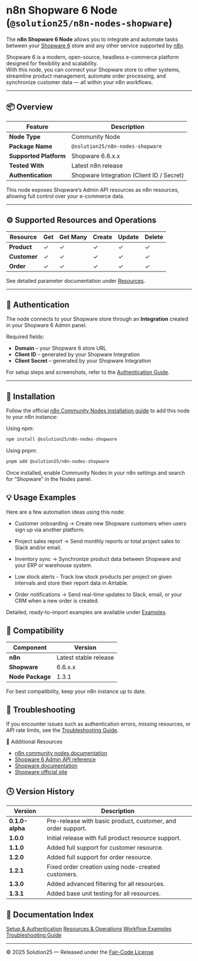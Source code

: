 # n8n Shopware 6 Node (`@solution25/n8n-nodes-shopware`)

The **n8n Shopware 6 Node** allows you to integrate and automate tasks between your [Shopware 6](https://www.shopware.com) store and any other service supported by [n8n](https://n8n.io/).  

Shopware 6 is a modern, open-source, headless e-commerce platform designed for flexibility and scalability.  
With this node, you can connect your Shopware store to other systems, streamline product management, automate order processing, and synchronize customer data — all within your n8n workflows.

---

## 📦 Overview

| Feature | Description |
|----------|--------------|
| **Node Type** | Community Node |
| **Package Name** | `@solution25/n8n-nodes-shopware` |
| **Supported Platform** | Shopware 6.6.x.x |
| **Tested With** | Latest n8n release |
| **Authentication** | Shopware Integration (Client ID / Secret) |

This node exposes Shopware’s Admin API resources as n8n resources, allowing full control over your e-commerce data.

---

## ⚙️ Supported Resources and Operations

| Resource | Get | Get Many | Create | Update | Delete |
|----------|-----|----------|--------|--------|--------|
| **Product** | ✓ | ✓ | ✓ | ✓ | ✓ |
| **Customer** | ✓ | ✓ | ✓ | ✓ | ✓ |
| **Order** | ✓ | ✓ | ✓ | ✓ | ✓ |

See detailed parameter documentation under [Resources](resources/products.md).

---

## 🔐 Authentication

The node connects to your Shopware store through an **Integration** created in your Shopware 6 Admin panel.  

Required fields:
- **Domain** – your Shopware 6 store URL  
- **Client ID** – generated by your Shopware Integration  
- **Client Secret** – generated by your Shopware Integration  

For setup steps and screenshots, refer to the [Authentication Guide](setup/authentication.md).

---

## 🚀 Installation

Follow the official [n8n Community Nodes installation guide](https://docs.n8n.io/integrations/community-nodes/installation/) to add this node to your n8n instance:

Using npm:

```bash
npm install @solution25/n8n-nodes-shopware
```

Using pnpm:

```bash
pnpm add @solution25/n8n-nodes-shopware
```

Once installed, enable Community Nodes in your n8n settings and search for “Shopware” in the Nodes panel.

## 💡 Usage Examples

Here are a few automation ideas using this node:

- Customer onboarding → Create new Shopware customers when users sign up via another platform.

- Project sales report → Send monthly reports or total project sales to Slack and/or email.

- Inventory sync → Synchronize product data between Shopware and your ERP or warehouse system.

- Low stock alerts - Track low stock products per project on given intervals and store their report data in Airtable.

- Order notifications → Send real-time updates to Slack, email, or your CRM when a new order is created.

Detailed, ready-to-import examples are available under [Examples](examples/low-stock-alert.md).

## 🧠 Compatibility

| Component | Version |
|-----------|---------|
| **n8n**	| Latest stable release |
| **Shopware** | 6.6.x.x |
| **Node Package** | 1.3.1 |

For best compatibility, keep your n8n instance up to date.

## 🧰 Troubleshooting

If you encounter issues such as authentication errors, missing resources, or API rate limits, see the [Troubleshooting Guide](troubleshooting.md).

🔗 Additional Resources

* [n8n community nodes documentation](https://docs.n8n.io/integrations/#community-nodes)
* [Shopware 6 Admin API reference](https://shopware.stoplight.io/docs/admin-api/twpxvnspkg3yu-quick-start-guide)
* [Shopware documentation](https://docs.shopware.com)
* [Shopware official site](https://www.shopware.com)

## 🕓 Version History

| Version         | Description                                                  |
| --------------- | ------------------------------------------------------------ |
| **0.1.0-alpha** | Pre-release with basic product, customer, and order support. |
| **1.0.0**       | Initial release with full product resource support.          |
| **1.1.0**       | Added full support for customer resource.                    |
| **1.2.0**       | Added full support for order resource.                       |
| **1.2.1**       | Fixed order creation using node-created customers.           |
| **1.3.0**       | Added advanced filtering for all resources.                  |
| **1.3.1**       | Added base unit testing for all resources.                   |

## 📘 Documentation Index

[Setup & Authentication](setup/authentication.md)
[Resources & Operations](resources/product.md)
[Workflow Examples](workflows/low-stock-alerts.md)
[Troubleshooting Guide](troubleshooting.md)

---

© 2025 Solution25 — Released under the [Fair-Code License](https://faircode.io/)
